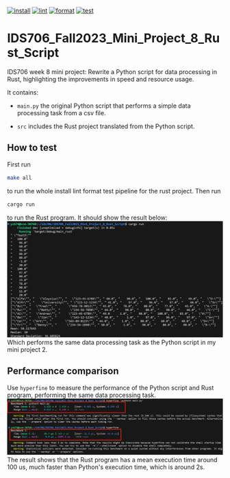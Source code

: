 [![install](https://github.com/nogibjj/IDS706_Fall2023_Mini_Project_8_Rust_Script/actions/workflows/install.yml/badge.svg)](https://github.com/nogibjj/IDS706_Fall2023_Mini_Project_8_Rust_Script/actions/workflows/install.yml)
[![lint](https://github.com/nogibjj/IDS706_Fall2023_Mini_Project_8_Rust_Script/actions/workflows/lint.yml/badge.svg)](https://github.com/nogibjj/IDS706_Fall2023_Mini_Project_8_Rust_Script/actions/workflows/lint.yml)
[![format](https://github.com/nogibjj/IDS706_Fall2023_Mini_Project_8_Rust_Script/actions/workflows/format.yml/badge.svg)](https://github.com/nogibjj/IDS706_Fall2023_Mini_Project_8_Rust_Script/actions/workflows/format.yml)
[![test](https://github.com/nogibjj/IDS706_Fall2023_Mini_Project_8_Rust_Script/actions/workflows/test.yml/badge.svg)](https://github.com/nogibjj/IDS706_Fall2023_Mini_Project_8_Rust_Script/actions/workflows/test.yml)
# IDS706_Fall2023_Mini_Project_8_Rust_Script

IDS706 week 8 mini project: Rewrite a Python script for data processing in Rust, highlighting the improvements in speed and resource usage.

It contains:

- ``main.py`` the original Python script that performs a simple data processing task from a csv file.

- ``src`` includes the Rust project translated from the Python script.


## How to test

First run 
```bash
make all
```
to run the whole install lint format test pipeline for the rust project. Then run
```bash
cargo run
```
to run the Rust program. It should show the result below:<br>
![](demo_img/rust_result.png)
<br>
Which performs the same data processing task as the Python script in my mini project 2.

## Performance comparison
Use `hyperfine` to measure the performance of the Python script and Rust program, performing the same data processing task.<br>
![](demo_img/performance_comparison.png)
<br>
The result shows that the Rust program has a mean execution time around 100 us, much faster than Python's execution time, which is around 2s.